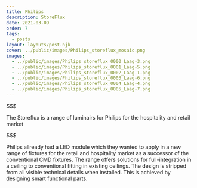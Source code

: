 ```yaml
---
title: Philips
description: StoreFlux
date: 2021-03-09
order: 7
tags:
  - posts
layout: layouts/post.njk
cover: ../public/images/Philips_storeflux_mosaic.png
images:
  - ../public/images/Philips_storeflux_0000_Laag-3.png
  - ../public/images/Philips_storeflux_0001_Laag-5.png
  - ../public/images/Philips_storeflux_0002_Laag-1.png
  - ../public/images/Philips_storeflux_0003_Laag-6.png
  - ../public/images/Philips_storeflux_0004_Laag-4.png
  - ../public/images/Philips_storeflux_0005_Laag-7.png
---
```

$$$


The Storeflux is a range of luminairs for Philips for the hospitality and retail market 

$$$



Philips allready had a LED module which they wanted to apply in a new range of fixtures for the retail and hospitality market as a successor of the conventional CMD fixtures. 
The range offers solutions for full-integration in a ceiling to conventional fitting in existing ceilings. 
The design is stripped from all visible technical details when installed. 
This is achieved by designing smart functional parts.
